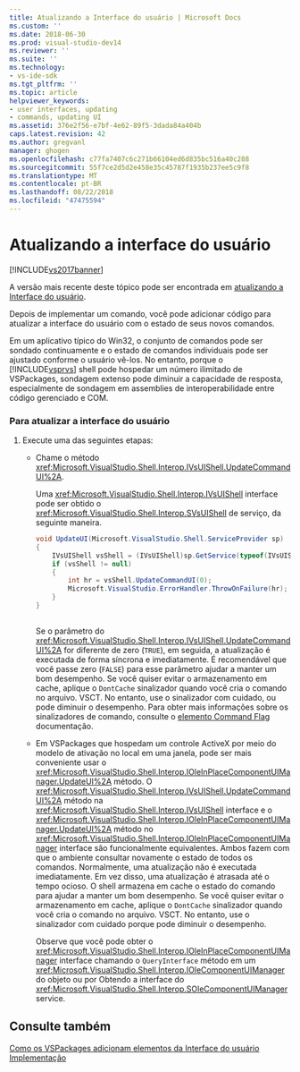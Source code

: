 ```yaml
---
title: Atualizando a Interface do usuário | Microsoft Docs
ms.custom: ''
ms.date: 2018-06-30
ms.prod: visual-studio-dev14
ms.reviewer: ''
ms.suite: ''
ms.technology:
- vs-ide-sdk
ms.tgt_pltfrm: ''
ms.topic: article
helpviewer_keywords:
- user interfaces, updating
- commands, updating UI
ms.assetid: 376e2f56-e7bf-4e62-89f5-3dada84a404b
caps.latest.revision: 42
ms.author: gregvanl
manager: ghogen
ms.openlocfilehash: c77fa7407c6c271b66104ed6d835bc516a40c288
ms.sourcegitcommit: 55f7ce2d5d2e458e35c45787f1935b237ee5c9f8
ms.translationtype: MT
ms.contentlocale: pt-BR
ms.lasthandoff: 08/22/2018
ms.locfileid: "47475594"
---
```

# <a name="updating-the-user-interface"></a>Atualizando a interface do usuário
[!INCLUDE[vs2017banner](../includes/vs2017banner.md)]

A versão mais recente deste tópico pode ser encontrada em [atualizando a Interface do usuário](https://docs.microsoft.com/visualstudio/extensibility/updating-the-user-interface).  
  
Depois de implementar um comando, você pode adicionar código para atualizar a interface do usuário com o estado de seus novos comandos.  
  
 Em um aplicativo típico do Win32, o conjunto de comandos pode ser sondado continuamente e o estado de comandos individuais pode ser ajustado conforme o usuário vê-los. No entanto, porque o [!INCLUDE[vsprvs](../includes/vsprvs-md.md)] shell pode hospedar um número ilimitado de VSPackages, sondagem extenso pode diminuir a capacidade de resposta, especialmente de sondagem em assemblies de interoperabilidade entre código gerenciado e COM.  
  
### <a name="to-update-the-ui"></a>Para atualizar a interface do usuário  
  
1.  Execute uma das seguintes etapas:  
  
    -   Chame o método <xref:Microsoft.VisualStudio.Shell.Interop.IVsUIShell.UpdateCommandUI%2A>.  
  
         Uma <xref:Microsoft.VisualStudio.Shell.Interop.IVsUIShell> interface pode ser obtido o <xref:Microsoft.VisualStudio.Shell.Interop.SVsUIShell> de serviço, da seguinte maneira.  
  
        ```csharp  
        void UpdateUI(Microsoft.VisualStudio.Shell.ServiceProvider sp)  
        {  
            IVsUIShell vsShell = (IVsUIShell)sp.GetService(typeof(IVsUIShell));  
            if (vsShell != null)  
            {  
                int hr = vsShell.UpdateCommandUI(0);  
                Microsoft.VisualStudio.ErrorHandler.ThrowOnFailure(hr);  
            }  
        }  
  
        ```  
  
         Se o parâmetro do <xref:Microsoft.VisualStudio.Shell.Interop.IVsUIShell.UpdateCommandUI%2A> for diferente de zero (`TRUE`), em seguida, a atualização é executada de forma síncrona e imediatamente. É recomendável que você passe zero (`FALSE`) para esse parâmetro ajudar a manter um bom desempenho. Se você quiser evitar o armazenamento em cache, aplique o `DontCache` sinalizador quando você cria o comando no arquivo. VSCT. No entanto, use o sinalizador com cuidado, ou pode diminuir o desempenho. Para obter mais informações sobre os sinalizadores de comando, consulte o [elemento Command Flag](../extensibility/command-flag-element.md) documentação.  
  
    -   Em VSPackages que hospedam um controle ActiveX por meio do modelo de ativação no local em uma janela, pode ser mais conveniente usar o <xref:Microsoft.VisualStudio.Shell.Interop.IOleInPlaceComponentUIManager.UpdateUI%2A> método. O <xref:Microsoft.VisualStudio.Shell.Interop.IVsUIShell.UpdateCommandUI%2A> método na <xref:Microsoft.VisualStudio.Shell.Interop.IVsUIShell> interface e o <xref:Microsoft.VisualStudio.Shell.Interop.IOleInPlaceComponentUIManager.UpdateUI%2A> método no <xref:Microsoft.VisualStudio.Shell.Interop.IOleInPlaceComponentUIManager> interface são funcionalmente equivalentes. Ambos fazem com que o ambiente consultar novamente o estado de todos os comandos. Normalmente, uma atualização não é executada imediatamente. Em vez disso, uma atualização é atrasada até o tempo ocioso. O shell armazena em cache o estado do comando para ajudar a manter um bom desempenho. Se você quiser evitar o armazenamento em cache, aplique o `DontCache` sinalizador quando você cria o comando no arquivo. VSCT. No entanto, use o sinalizador com cuidado porque pode diminuir o desempenho.  
  
         Observe que você pode obter o <xref:Microsoft.VisualStudio.Shell.Interop.IOleInPlaceComponentUIManager> interface chamando o `QueryInterface` método em um <xref:Microsoft.VisualStudio.Shell.Interop.IOleComponentUIManager> do objeto ou por Obtendo a interface do <xref:Microsoft.VisualStudio.Shell.Interop.SOleComponentUIManager> service.  
  
## <a name="see-also"></a>Consulte também  
 [Como os VSPackages adicionam elementos da Interface do usuário](../extensibility/internals/how-vspackages-add-user-interface-elements.md)   
 [Implementação](../extensibility/internals/command-implementation.md)

